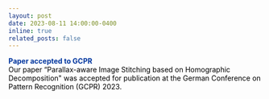 ```yaml
---
layout: post
date: 2023-08-11 14:00:00-0400
inline: true
related_posts: false
---
```


<font color="#00369f"><b>Paper accepted to GCPR</b></font><br><font color="#000000">Our paper “Parallax-aware Image Stitching based on Homographic Decomposition" was accepted for publication at the German Conference on Pattern Recognition (GCPR) 2023.</font>
